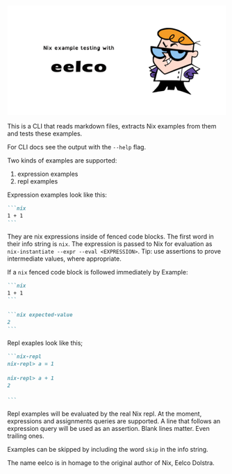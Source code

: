 ![eelco](./eelco.png)

This is a CLI that reads markdown files,
extracts Nix examples from them and
tests these examples.

For CLI docs see the output with the `--help` flag.

Two kinds of examples are supported:

1. expression examples
2. repl examples

Expression examples look like this:

````md
```nix
1 + 1
```
````

They are nix expressions inside of fenced code blocks.
The first word in their info string is `nix`.
The expression is passed to Nix for evaluation as `nix-instantiate --expr --eval <EXPRESSION>`.
Tip: use assertions to prove intermediate values, where appropriate.

If a `nix` fenced code block is followed immediately by 
Example:

````md
```nix
1 + 1
```

```nix expected-value
2
```
````

Repl exaples look like this;

````md
```nix-repl
nix-repl> a = 1

nix-repl> a + 1
2

```
````

Repl examples will be evaluated by the real Nix repl.
At the moment, expressions and assignments queries are supported.
A line that follows an expression query will be used as an assertion.
Blank lines matter. Even trailing ones.

Examples can be skipped by including the word `skip` in the info string.

The name eelco is in homage to the original author of Nix, Eelco Dolstra.
